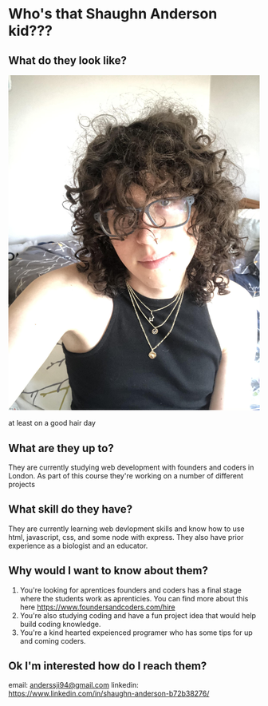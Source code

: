 # Who's that Shaughn Anderson kid???

## What do they look like?

![A picture of Shaughn smiling at the camera they are wearing a black top. They have curly hair and glasses](/photos/aboutMe.jpg)

at least on a good hair day

## What are they up to?

They are currently studying web development with founders and coders in London. As part of this course they're working on a number of different projects

## What skill do they have?

They are currently learning web devlopment skills and know how to use html, javascript, css, and some node with express. They also have prior experience as a biologist and an educator.

## Why would I want to know about them?

1. You're looking for aprentices founders and coders has a final stage where the students work as aprenticies. You can find more about this here https://www.foundersandcoders.com/hire
2. You're also studying coding and have a fun project idea that would help build coding knowledge.
3. You're a kind hearted expeienced programer who has some tips for up and coming coders.

## Ok I'm interested how do I reach them?
email: anderssji94@gmail.com
linkedin: https://www.linkedin.com/in/shaughn-anderson-b72b38276/



<!--
**ShaughnAnderson94/ShaughnAnderson94** is a ✨ _special_ ✨ repository because its `README.md` (this file) appears on your GitHub profile.

Here are some ideas to get you started:

- 🔭 I’m currently working on ...
- 🌱 I’m currently learning ...
- 👯 I’m looking to collaborate on ...
- 🤔 I’m looking for help with ...
- 💬 Ask me about ...
- 📫 How to reach me: ...
- 😄 Pronouns: ...
- ⚡ Fun fact: ...
-->
